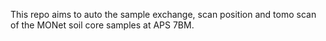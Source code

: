 This repo aims to auto the sample exchange, scan position and tomo scan of the MONet soil core samples at APS 7BM.
